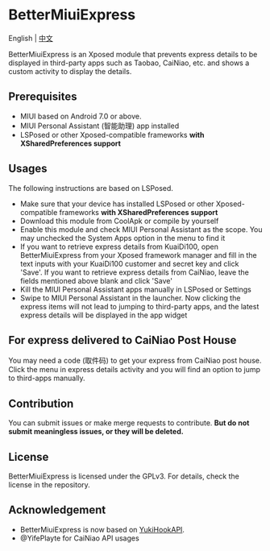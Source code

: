 # BetterMiuiExpress

English | [中文](README.zh-Hans.md)

BetterMiuiExpress is an Xposed module that prevents express details to be displayed in third-party apps such as Taobao, CaiNiao, etc. and shows a custom activity to display the details.

## Prerequisites

- MIUI based on Android 7.0 or above.
- MIUI Personal Assistant (智能助理) app installed
- LSPosed or other Xposed-compatible frameworks **with XSharedPreferences support**

## Usages

The following instructions are based on LSPosed.

- Make sure that your device has installed LSPosed or other Xposed-compatible frameworks **with XSharedPreferences support**
- Download this module from CoolApk or compile by yourself
- Enable this module and check MIUI Personal Assistant as the scope. You may unchecked the System Apps option in the menu to find it
- If you want to retrieve express details from KuaiDi100, open BetterMiuiExpress from your Xposed framework manager and fill in the text inputs with your KuaiDi100 customer and secret key and click 'Save'. If you want to retrieve express details from CaiNiao, leave the fields mentioned above blank and click 'Save'
- Kill the MIUI Personal Assistant apps manually in LSPosed or Settings
- Swipe to MIUI Personal Assistant in the launcher. Now clicking the express items will not lead to jumping to third-party apps, and the latest express details will be displayed in the app widget

## For express delivered to CaiNiao Post House

You may need a code (取件码) to get your express from CaiNiao post house. Click the menu in express details activity and you will find an option to jump to third-apps manually.

## Contribution

You can submit issues or make merge requests to contribute. **But do not submit meaningless issues, or they will be deleted.**

## License

BetterMiuiExpress is licensed under the GPLv3. For details, check the license in the repository.

## Acknowledgement

- BetterMiuiExpress is now based on [YukiHookAPI](https://github.com/fankes/YukiHookAPI).
- @YifePlayte for CaiNiao API usages
